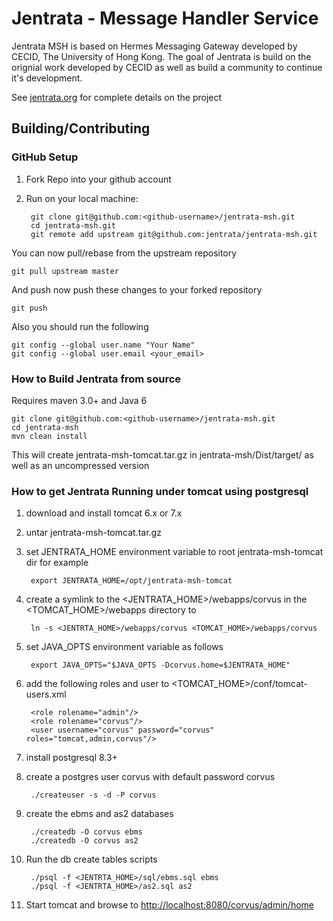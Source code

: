 # Jentrata - Message Handler Service

Jentrata MSH is based on Hermes Messaging Gateway developed by CECID, The University of Hong Kong. The goal of Jentrata is build on the orignial work developed by CECID as well as build a community to continue it's development.

See [jentrata.org](http://jentrata.org) for complete details on the project

## Building/Contributing

### GitHub Setup
1. Fork Repo into your github account
2. Run on your local machine:

		git clone git@github.com:<github-username>/jentrata-msh.git
		cd jentrata-msh.git
		git remote add upstream git@github.com:jentrata/jentrata-msh.git

You can now pull/rebase from the upstream repository

	git pull upstream master
	
And push now push these changes to your forked repository

	git push
	
Also you should run the following

    git config --global user.name "Your Name"
    git config --global user.email <your_email>

### How to Build Jentrata from source
Requires maven 3.0+  and Java 6
	
	git clone git@github.com:<github-username>/jentrata-msh.git
	cd jentrata-msh
	mvn clean install
	
This will create jentrata-msh-tomcat.tar.gz in jentrata-msh/Dist/target/ as well as an uncompressed version

### How to get Jentrata Running under tomcat using postgresql

1. download and install tomcat 6.x or 7.x
2. untar jentrata-msh-tomcat.tar.gz
3. set JENTRATA_HOME environment variable to root jentrata-msh-tomcat dir for example

		export JENTRATA_HOME=/opt/jentrata-msh-tomcat

3. create a symlink to the <JENTRATA_HOME>/webapps/corvus in the <TOMCAT_HOME>/webapps directory to

		ln -s <JENTRTA_HOME>/webapps/corvus <TOMCAT_HOME>/webapps/corvus

4. set JAVA_OPTS environment variable as follows

		export JAVA_OPTS="$JAVA_OPTS -Dcorvus.home=$JENTRATA_HOME"

5. add the following roles and user to <TOMCAT_HOME>/conf/tomcat-users.xml

		<role rolename="admin"/>
		<role rolename="corvus"/>
		<user username="corvus" password="corvus" roles="tomcat,admin,corvus"/>

6. install postgresql 8.3+
7. create a postgres user corvus with default password corvus

		./createuser -s -d -P corvus
		
8. create the ebms and as2 databases

		./createdb -O corvus ebms
		./createdb -O corvus as2

9. Run the db create tables scripts

		./psql -f <JENTRTA_HOME>/sql/ebms.sql ebms
		./psql -f <JENTRTA_HOME>/as2.sql as2

10. Start tomcat and browse to [http://localhost:8080/corvus/admin/home](http://localhost:8080/corvus/admin/home)

